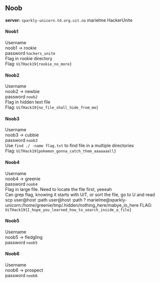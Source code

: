 ## Noob

**server:** `sparkly-unicorn.td.org.uit.no`
marielme HackerUnite
#### Noob1
Username <br>
noob1 -> rookie <br> 
password `hackers_unite` <br> 
Flag in rookie directory <br> 
Flag: `UiTHack19{rookie_no_more}`

#### Noob2
Username <br> 
noob2 -> newbie <br> 
password `noob2` <br> 
Flag in hidden text file <br> 
Flag: `UiTHack19{no_file_shall_hide_from_me}`

#### Noob3
Username <br> 
noob3 -> cubbie <br> 
password `noob3` <br> 
Use `find ./ -name flag.txt` to find file in a multiple directories  <br> 
Flag: `UiTHack19{pokemon_gonna_catch_them_aaaaaaall}` 

#### Noob4
Username <br> 
noob4 -> greenie <br> 
password `noob4` <br> 
Flag in large file. Need to locate the file first, yeeeah <br> 
Can grep flag, knowing it starts with UiT, or sort the file, go to U and read <br> 
scp user@host :path user@host :path ?
marielme@sparkly-unicorn:/home/greenie/tmp/.hidden/nothing_here/mabye_in_here
FLAG: `UiTHack19{I_hope_you_learned_how_to_search_inside_a_file}`

#### Noob5
Username <br> 
noob5 -> fledgling <br> 
password `noob5` <br> 

#### Noob6
Username <br> 
noob6 -> prospect <br> 
password `noob6` <br> 
